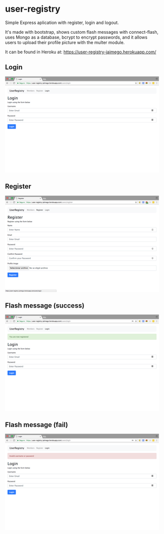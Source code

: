 # user-registry

Simple Express aplication with register, login and logout.

It's made with bootstrap, shows custom flash messages with connect-flash, uses Mongo as a database, bcrypt to encrypt passwords, and it allows users to upload their profile picture with the multer module.

It can be found in Heroku at: https://user-registry-jaimego.herokuapp.com/

## Login

![](login.png)

## Register

![](register.png)

## Flash message (success)

![](flash_success.png)

## Flash message (fail)

![](flash_fail.png)
